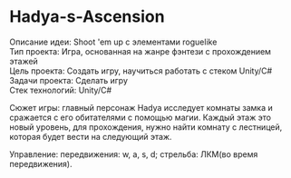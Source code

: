 # Hadya-s-Ascension
Описание идеи: Shoot 'em up с элементами roguelike    
Тип проекта: Игра, основанная на жанре фэнтези с прохождением этажей  
Цель проекта: Создать игру, научиться работать с стеком Unity/C#  
Задачи проекта: Сделать игру  
Стек технологий: Unity/C#

Сюжет игры: главный персонаж Hadya исследует комнаты замка и сражается с его обитателями с помощью магии. Каждый этаж это новый уровень, для прохождения, нужно найти комнату с лестницей, которая будет вести на следующий этаж.

Управление: передвижения: w, a, s, d; стрельба: ЛКМ(во время передвижения).
